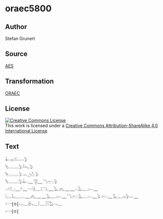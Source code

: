 # oraec5800

## Author

Stefan Grunert

## Source

[AES](https://github.com/simondschweitzer/aes)

## Transformation

[ORAEC](https://oraec.github.io/)

## License

<a rel="license" href="http://creativecommons.org/licenses/by-sa/4.0/"><img alt="Creative Commons License" style="border-width:0" src="https://i.creativecommons.org/l/by-sa/4.0/88x31.png" /></a><br />This work is licensed under a <a rel="license" href="http://creativecommons.org/licenses/by-sa/4.0/">Creative Commons Attribution-ShareAlike 4.0 International License</a>

## Text

𓇓𓏏𓁶𓌨𓍿𓏏𓅱<br>
𓌸𓂋𓂋𓅱𓃢𓊪𓅱<br>
𓌸𓂋𓂋𓅱𓁹𓊨𓀭𓊪𓅱<br>
𓌸𓂋𓂋𓅱𓇓𓏏𓈖𓊹𓋴𓈖𓆓𓂧𓅱<br>
𓏏𓏐𓎛𓈎𓈖𓏊𓈖𓎟𓇋𓇩𓊃𓉐𓊪𓈖𓅓𓃹𓈖𓈖𓏏𓅓𓂝𓍿𓈖<br>
𓇋𓂋𓄤𓆑𓂋𓈖𓃹𓈖𓈖𓅓𓂝𓍿𓈖𓆓𓂧𓅓𓂋𓍿𓈖𓅱𓂧𓈖𓅓𓂝𓏤𓏤𓅱𓍿𓈖<br>
𓏌𓎡[⯑]𓏏𓆑𓀀𓆑𓎛𓊃𓎿𓇋𓅐𓏏𓆑<br>
𓏌𓎡[⯑]<br>
